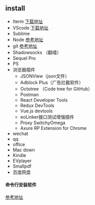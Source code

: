 ## install
* Iterm [下载地址](https://www.iterm2.com/downloads.html)
* VScode [下载地址](https://code.visualstudio.com/Download)
* Sublime 
* Node  [参考地址](https://github.com/guxiaobai/developer-101/blob/master/web_front/install.md)
* git  [参考地址](https://github.com/guxiaobai/developer-101/blob/master/git.md)
* Shadowsocks （翻墙）
* Sequel Pro
* PS
* 浏览器插件
 	* JSONView（json文件）
 	* Adblock Plus（广告拦截软件）
 	* Octotree （Code tree for GitHub）
 	* Postman
 	* React Developer Tools
 	* Redux DevTools
 	* Vue.js devtools
 	* eoLinker接口测试增强插件
 	* Proxy SwitchyOmega
 	* Axure RP Extension for Chrome
* wechat
* qq
* office
* Mac down
* Kindle
* EVplayer
* Smallpdf
* 百度网盘


#### 命令行安装软件
[参考地址](https://github.com/guxiaobai/developer-101/blob/master/mac/homebrew.md)
